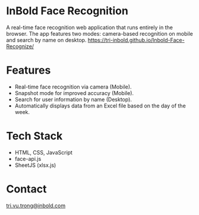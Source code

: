 # InBold Face Recognition
A real-time face recognition web application that runs entirely in the browser. The app features two modes: camera-based recognition on mobile and search by name on desktop.
https://tri-inbold.github.io/Inbold-Face-Recognize/

# Features
- Real-time face recognition via camera (Mobile).
- Snapshot mode for improved accuracy (Mobile).
- Search for user information by name (Desktop).
- Automatically displays data from an Excel file based on the day of the week.

# Tech Stack
- HTML, CSS, JavaScript
- face-api.js
- SheetJS (xlsx.js)

# Contact
tri.vu.trong@inbold.com

